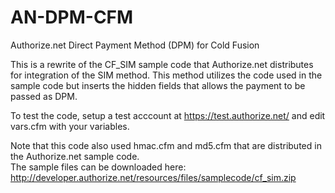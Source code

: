 AN-DPM-CFM
==========

Authorize.net Direct Payment Method (DPM) for Cold Fusion

This is a rewrite of the CF_SIM sample code that Authorize.net distributes for integration of the SIM method.
This method utilizes the code used in the sample code but inserts the hidden fields that allows the payment 
to be passed as DPM.

To test the code, setup a test acccount at https://test.authorize.net/ and edit vars.cfm with your variables.

Note that this code also used hmac.cfm and md5.cfm that are distributed in the Authorize.net sample code.  
The sample files can be downloaded here: http://developer.authorize.net/resources/files/samplecode/cf_sim.zip


